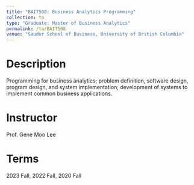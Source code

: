 ```yaml
---
title: "BAIT508: Business Analytics Programming"
collection: ta
type: "Graduate: Master of Business Analytics"
permalink: /ta/BAIT508
venue: "Sauder School of Business, University of British Columbia"
---
```


Description
======
Programming for business analytics; problem definition, software design, program design, and system implementation; development of systems to implement common business applications.

Instructor
======
Prof. Gene Moo Lee

Terms
======
2023 Fall, 2022 Fall, 2020 Fall 
